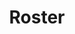---
layout: page
title: Roster
weight: 1
redirect_to:
  - https://docs.google.com/spreadsheets/u/3/d/e/2PACX-1vSwp2weG4gK-O-_XzRPm7RI92qpkb3uXJXSKLvXEd_n3Niwkuneyx23N9VWOOIXTnCQm3uP4FC9wv3c/pubhtml
permalink: roster/
---